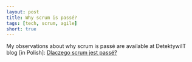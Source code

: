 ```yaml
---
layout: post
title: Why scrum is passé?
tags: [tech, scrum, agile]
short: true
---
```


My observations about why scrum is passé are available at DetektywiIT blog [in Polish]:
[Dlaczego scrum jest passé?](https://detektywi.it/2018/09/dlaczego-scrum-jest-passe/)
